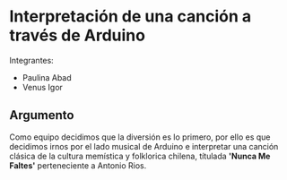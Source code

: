# Interpretación de una canción a través de Arduino

Integrantes:
* Paulina Abad
* Venus Igor

## Argumento

Como equipo decidimos que la diversión es lo primero, por ello es que decidimos irnos por el lado musical de Arduino e interpretar una canción clásica de la cultura memística y folklorica chilena, títulada **'Nunca Me Faltes'** perteneciente a Antonio Rios.
